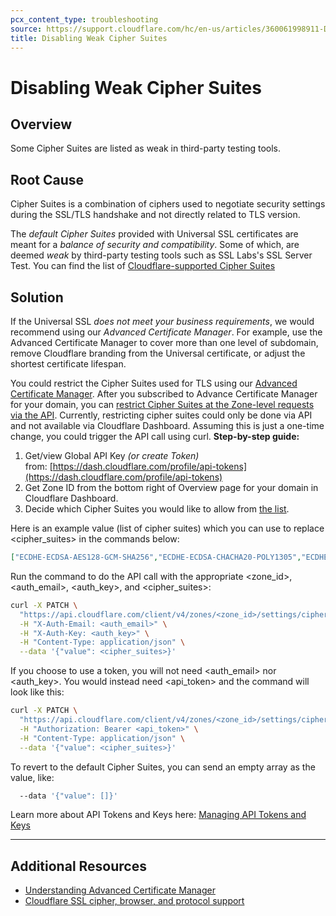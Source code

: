 ```yaml
---
pcx_content_type: troubleshooting
source: https://support.cloudflare.com/hc/en-us/articles/360061998911-Disabling-Weak-Cipher-Suites
title: Disabling Weak Cipher Suites
---
```


# Disabling Weak Cipher Suites

## Overview

Some Cipher Suites are listed as weak in third-party testing tools.

## Root Cause

Cipher Suites is a combination of ciphers used to negotiate security settings during the SSL/TLS handshake and not directly related to TLS version.

The _default Cipher Suites_ provided with Universal SSL certificates are meant for a _balance of security and compatibility_. Some of which, are deemed _weak_ by third-party testing tools such as SSL Labs's SSL Server Test. You can find the list of [Cloudflare-supported Cipher Suites](/ssl/reference/cipher-suites/)

## Solution

If the Universal SSL _does not meet your business requirements_, we would recommend using our _Advanced Certificate Manager_. For example, use the Advanced Certificate Manager to cover more than one level of subdomain, remove Cloudflare branding from the Universal certificate, or adjust the shortest certificate lifespan.

You could restrict the Cipher Suites used for TLS using our [Advanced Certificate Manager](/ssl/edge-certificates/advanced-certificate-manager). After you subscribed to Advance Certificate Manager for your domain, you can [restrict Cipher Suites at the Zone-level requests via the API](/api/operations/zone-settings-change-ciphers-setting). Currently, restricting cipher suites could only be done via API and not available via Cloudflare Dashboard. Assuming this is just a one-time change, you could trigger the API call using curl. **Step-by-step guide:**

1.  Get/view Global API Key _(or create Token)_ from: [https://dash.cloudflare.com/profile/api-tokens](https://dash.cloudflare.com/profile/api-tokens)
2.  Get Zone ID from the bottom right of Overview page for your domain in Cloudflare Dashboard.
3.  Decide which Cipher Suites you would like to allow from [the list](/ssl/reference/cipher-suites/).

Here is an example value (list of cipher suites) which you can use to replace <cipher\_suites> in the commands below:

```json
["ECDHE-ECDSA-AES128-GCM-SHA256","ECDHE-ECDSA-CHACHA20-POLY1305","ECDHE-RSA-AES128-GCM-SHA256","ECDHE-RSA-CHACHA20-POLY1305","ECDHE-ECDSA-AES256-GCM-SHA384","ECDHE-RSA-AES256-GCM-SHA384"]
```

Run the command to do the API call with the appropriate <zone\_id>, <auth\_email>, <auth\_key>, and <cipher\_suites>:

```bash
curl -X PATCH \
  "https://api.cloudflare.com/client/v4/zones/<zone_id>/settings/ciphers" \
  -H "X-Auth-Email: <auth_email>" \
  -H "X-Auth-Key: <auth_key>" \
  -H "Content-Type: application/json" \
  --data '{"value": <cipher_suites>}'
```

If you choose to use a token, you will not need <auth\_email> nor <auth\_key>. You would instead need <api\_token> and the command will look like this:

```bash
curl -X PATCH \
  "https://api.cloudflare.com/client/v4/zones/<zone_id>/settings/ciphers" \
  -H "Authorization: Bearer <api_token>" \
  -H "Content-Type: application/json" \
  --data '{"value": <cipher_suites>}'
```

To revert to the default Cipher Suites, you can send an empty array as the value, like:

```bash
  --data '{"value": []}'
```

Learn more about API Tokens and Keys here: [Managing API Tokens and Keys](/fundamentals/api/get-started/)

___

## Additional Resources

-   [Understanding Advanced Certificate Manager](/ssl/edge-certificates/advanced-certificate-manager/)
-   [Cloudflare SSL cipher, browser, and protocol support](/ssl/reference/)
